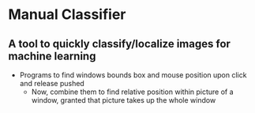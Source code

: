 # Manual Classifier
## A tool to quickly classify/localize images for machine learning
* Programs to find windows bounds box and mouse position upon click and release pushed
    * Now, combine them to find relative position within picture of a window, granted that picture takes up the whole window